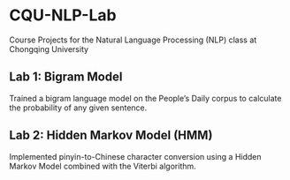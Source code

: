 # CQU-NLP-Lab
Course Projects for the Natural Language Processing (NLP) class at Chongqing University

## Lab 1: Bigram Model

Trained a bigram language model on the People’s Daily corpus to calculate the probability of any given sentence.

## Lab 2: Hidden Markov Model (HMM)

Implemented pinyin-to-Chinese character conversion using a Hidden Markov Model combined with the Viterbi algorithm.
